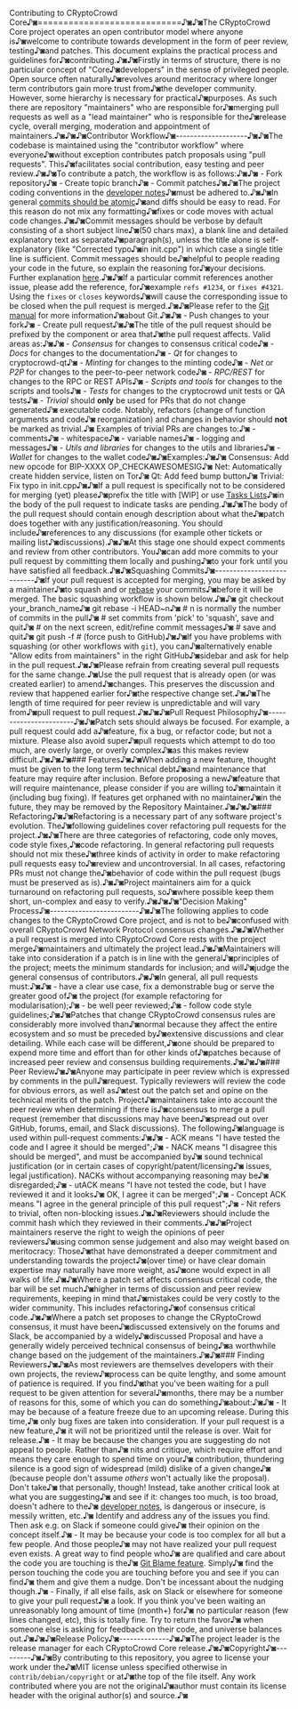 Contributing to CRyptoCrowd Core♪◙============================♪◙♪◙The CRyptoCrowd Core project operates an open contributor model where anyone is♪◙welcome to contribute towards development in the form of peer review, testing♪◙and patches. This document explains the practical process and guidelines for♪◙contributing.♪◙♪◙Firstly in terms of structure, there is no particular concept of "Core♪◙developers" in the sense of privileged people. Open source often naturally♪◙revolves around meritocracy where longer term contributors gain more trust from♪◙the developer community. However, some hierarchy is necessary for practical♪◙purposes. As such there are repository "maintainers" who are responsible for♪◙merging pull requests as well as a "lead maintainer" who is responsible for the♪◙release cycle, overall merging, moderation and appointment of maintainers.♪◙♪◙♪◙Contributor Workflow♪◙--------------------♪◙♪◙The codebase is maintained using the "contributor workflow" where everyone♪◙without exception contributes patch proposals using "pull requests". This♪◙facilitates social contribution, easy testing and peer review.♪◙♪◙To contribute a patch, the workflow is as follows:♪◙♪◙  - Fork repository♪◙  - Create topic branch♪◙  - Commit patches♪◙♪◙The project coding conventions in the [developer notes](doc/developer-notes.md)♪◙must be adhered to.♪◙♪◙In general [commits should be atomic](https://en.wikipedia.org/wiki/Atomic_commit#Atomic_commit_convention)♪◙and diffs should be easy to read. For this reason do not mix any formatting♪◙fixes or code moves with actual code changes.♪◙♪◙Commit messages should be verbose by default consisting of a short subject line♪◙(50 chars max), a blank line and detailed explanatory text as separate♪◙paragraph(s), unless the title alone is self-explanatory (like "Corrected typo♪◙in init.cpp") in which case a single title line is sufficient. Commit messages should be♪◙helpful to people reading your code in the future, so explain the reasoning for♪◙your decisions. Further explanation [here](http://chris.beams.io/posts/git-commit/).♪◙♪◙If a particular commit references another issue, please add the reference, for♪◙example `refs #1234`, or `fixes #4321`. Using the `fixes` or `closes` keywords♪◙will cause the corresponding issue to be closed when the pull request is merged.♪◙♪◙Please refer to the [Git manual](https://git-scm.com/doc) for more information♪◙about Git.♪◙♪◙  - Push changes to your fork♪◙  - Create pull request♪◙♪◙The title of the pull request should be prefixed by the component or area that♪◙the pull request affects. Valid areas as:♪◙♪◙  - *Consensus* for changes to consensus critical code♪◙  - *Docs* for changes to the documentation♪◙  - *Qt* for changes to cryptocrowd-qt♪◙  - *Minting* for changes to the minting code♪◙  - *Net* or *P2P* for changes to the peer-to-peer network code♪◙  - *RPC/REST* for changes to the RPC or REST APIs♪◙  - *Scripts and tools* for changes to the scripts and tools♪◙  - *Tests* for changes to the cryptocrowd unit tests or QA tests♪◙  - *Trivial* should **only** be used for PRs that do not change generated♪◙    executable code. Notably, refactors (change of function arguments and code♪◙    reorganization) and changes in behavior should **not** be marked as trivial.♪◙    Examples of trivial PRs are changes to:♪◙    - comments♪◙    - whitespace♪◙    - variable names♪◙    - logging and messages♪◙  - *Utils and libraries* for changes to the utils and libraries♪◙  - *Wallet* for changes to the wallet code♪◙♪◙Examples:♪◙♪◙    Consensus: Add new opcode for BIP-XXXX OP_CHECKAWESOMESIG♪◙    Net: Automatically create hidden service, listen on Tor♪◙    Qt: Add feed bump button♪◙    Trivial: Fix typo in init.cpp♪◙♪◙If a pull request is specifically not to be considered for merging (yet) please♪◙prefix the title with [WIP] or use [Tasks Lists](https://help.github.com/articles/basic-writing-and-formatting-syntax/#task-lists)♪◙in the body of the pull request to indicate tasks are pending.♪◙♪◙The body of the pull request should contain enough description about what the♪◙patch does together with any justification/reasoning. You should include♪◙references to any discussions (for example other tickets or mailing list♪◙discussions).♪◙♪◙At this stage one should expect comments and review from other contributors. You♪◙can add more commits to your pull request by committing them locally and pushing♪◙to your fork until you have satisfied all feedback.♪◙♪◙Squashing Commits♪◙---------------------------♪◙If your pull request is accepted for merging, you may be asked by a maintainer♪◙to squash and or [rebase](https://git-scm.com/docs/git-rebase) your commits♪◙before it will be merged. The basic squashing workflow is shown below.♪◙♪◙    git checkout your_branch_name♪◙    git rebase -i HEAD~n♪◙    # n is normally the number of commits in the pull♪◙    # set commits from 'pick' to 'squash', save and quit♪◙    # on the next screen, edit/refine commit messages♪◙    # save and quit♪◙    git push -f # (force push to GitHub)♪◙♪◙If you have problems with squashing (or other workflows with `git`), you can♪◙alternatively enable "Allow edits from maintainers" in the right GitHub♪◙sidebar and ask for help in the pull request.♪◙♪◙Please refrain from creating several pull requests for the same change.♪◙Use the pull request that is already open (or was created earlier) to amend♪◙changes. This preserves the discussion and review that happened earlier for♪◙the respective change set.♪◙♪◙The length of time required for peer review is unpredictable and will vary from♪◙pull request to pull request.♪◙♪◙♪◙Pull Request Philosophy♪◙-----------------------♪◙♪◙Patch sets should always be focused. For example, a pull request could add a♪◙feature, fix a bug, or refactor code; but not a mixture. Please also avoid super♪◙pull requests which attempt to do too much, are overly large, or overly complex♪◙as this makes review difficult.♪◙♪◙♪◙### Features♪◙♪◙When adding a new feature, thought must be given to the long term technical debt♪◙and maintenance that feature may require after inclusion. Before proposing a new♪◙feature that will require maintenance, please consider if you are willing to♪◙maintain it (including bug fixing). If features get orphaned with no maintainer♪◙in the future, they may be removed by the Repository Maintainer.♪◙♪◙♪◙### Refactoring♪◙♪◙Refactoring is a necessary part of any software project's evolution. The♪◙following guidelines cover refactoring pull requests for the project.♪◙♪◙There are three categories of refactoring, code only moves, code style fixes,♪◙code refactoring. In general refactoring pull requests should not mix these♪◙three kinds of activity in order to make refactoring pull requests easy to♪◙review and uncontroversial. In all cases, refactoring PRs must not change the♪◙behavior of code within the pull request (bugs must be preserved as is).♪◙♪◙Project maintainers aim for a quick turnaround on refactoring pull requests, so♪◙where possible keep them short, un-complex and easy to verify.♪◙♪◙♪◙"Decision Making" Process♪◙-------------------------♪◙♪◙The following applies to code changes to the CRyptoCrowd Core project, and is not to be♪◙confused with overall CRyptoCrowd Network Protocol consensus changes.♪◙♪◙Whether a pull request is merged into CRyptoCrowd Core rests with the project merge♪◙maintainers and ultimately the project lead.♪◙♪◙Maintainers will take into consideration if a patch is in line with the general♪◙principles of the project; meets the minimum standards for inclusion; and will♪◙judge the general consensus of contributors.♪◙♪◙In general, all pull requests must:♪◙♪◙  - have a clear use case, fix a demonstrable bug or serve the greater good of♪◙    the project (for example refactoring for modularisation);♪◙  - be well peer reviewed;♪◙  - follow code style guidelines;♪◙♪◙Patches that change CRyptoCrowd consensus rules are considerably more involved than♪◙normal because they affect the entire ecosystem and so must be preceded by♪◙extensive discussions and clear detailing. While each case will be different,♪◙one should be prepared to expend more time and effort than for other kinds of♪◙patches because of increased peer review and consensus building requirements.♪◙♪◙♪◙### Peer Review♪◙♪◙Anyone may participate in peer review which is expressed by comments in the pull♪◙request. Typically reviewers will review the code for obvious errors, as well as♪◙test out the patch set and opine on the technical merits of the patch. Project♪◙maintainers take into account the peer review when determining if there is♪◙consensus to merge a pull request (remember that discussions may have been♪◙spread out over GitHub, forums, email, and Slack discussions). The following♪◙language is used within pull-request comments:♪◙♪◙  - ACK means "I have tested the code and I agree it should be merged";♪◙  - NACK means "I disagree this should be merged", and must be accompanied by♪◙    sound technical justification (or in certain cases of copyright/patent/licensing♪◙    issues, legal justification). NACKs without accompanying reasoning may be♪◙    disregarded;♪◙  - utACK means "I have not tested the code, but I have reviewed it and it looks♪◙    OK, I agree it can be merged";♪◙  - Concept ACK means "I agree in the general principle of this pull request";♪◙  - Nit refers to trivial, often non-blocking issues.♪◙♪◙Reviewers should include the commit hash which they reviewed in their comments.♪◙♪◙Project maintainers reserve the right to weigh the opinions of peer reviewers♪◙using common sense judgement and also may weight based on meritocracy: Those♪◙that have demonstrated a deeper commitment and understanding towards the project♪◙(over time) or have clear domain expertise may naturally have more weight, as♪◙one would expect in all walks of life.♪◙♪◙Where a patch set affects consensus critical code, the bar will be set much♪◙higher in terms of discussion and peer review requirements, keeping in mind that♪◙mistakes could be very costly to the wider community. This includes refactoring♪◙of consensus critical code.♪◙♪◙Where a patch set proposes to change the CRyptoCrowd consensus, it must have been♪◙discussed extensively on the forums and Slack, be accompanied by a widely♪◙discussed Proposal and have a generally widely perceived technical consensus of being♪◙a worthwhile change based on the judgement of the maintainers.♪◙♪◙### Finding Reviewers♪◙♪◙As most reviewers are themselves developers with their own projects, the review♪◙process can be quite lengthy, and some amount of patience is required. If you find♪◙that you've been waiting for a pull request to be given attention for several♪◙months, there may be a number of reasons for this, some of which you can do something♪◙about:♪◙♪◙  - It may be because of a feature freeze due to an upcoming release. During this time,♪◙    only bug fixes are taken into consideration. If your pull request is a new feature,♪◙    it will not be prioritized until the release is over. Wait for release.♪◙  - It may be because the changes you are suggesting do not appeal to people. Rather than♪◙    nits and critique, which require effort and means they care enough to spend time on your♪◙    contribution, thundering silence is a good sign of widespread (mild) dislike of a given change♪◙    (because people don't assume *others* won't actually like the proposal). Don't take♪◙    that personally, though! Instead, take another critical look at what you are suggesting♪◙    and see if it: changes too much, is too broad, doesn't adhere to the♪◙    [developer notes](doc/developer-notes.md), is dangerous or insecure, is messily written, etc.♪◙    Identify and address any of the issues you find. Then ask e.g. on Slack if someone could give♪◙    their opinion on the concept itself.♪◙  - It may be because your code is too complex for all but a few people. And those people♪◙    may not have realized your pull request even exists. A great way to find people who♪◙    are qualified and care about the code you are touching is the♪◙    [Git Blame feature](https://help.github.com/articles/tracing-changes-in-a-file/). Simply♪◙    find the person touching the code you are touching before you and see if you can find♪◙    them and give them a nudge. Don't be incessant about the nudging though.♪◙  - Finally, if all else fails, ask on Slack or elsewhere for someone to give your pull request♪◙    a look. If you think you've been waiting an unreasonably long amount of time (month+) for♪◙    no particular reason (few lines changed, etc), this is totally fine. Try to return the favor♪◙    when someone else is asking for feedback on their code, and universe balances out.♪◙♪◙♪◙Release Policy♪◙--------------♪◙♪◙The project leader is the release manager for each CRyptoCrowd Core release.♪◙♪◙Copyright♪◙---------♪◙♪◙By contributing to this repository, you agree to license your work under the♪◙MIT license unless specified otherwise in `contrib/debian/copyright` or at♪◙the top of the file itself. Any work contributed where you are not the original♪◙author must contain its license header with the original author(s) and source.♪◙